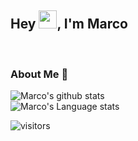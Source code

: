 ## Hey <img src="https://github.com/TheDudeThatCode/TheDudeThatCode/blob/master/Assets/Hi.gif" width="29px">, I'm Marco
<br />

### About Me 🚀
![Marco's github stats](https://github-readme-stats.vercel.app/api?username=imabo&show_icons=true&hide_border=true)&nbsp;&nbsp;<br />
![Marco's Language stats](https://github-readme-stats-eight-theta.vercel.app/api/top-langs/?username=imabo&layout=compact&langs_count=8&hide_border=true)
<br />

![visitors](https://visitor-badge.laobi.icu/badge?page_id=imabo.imabo)

